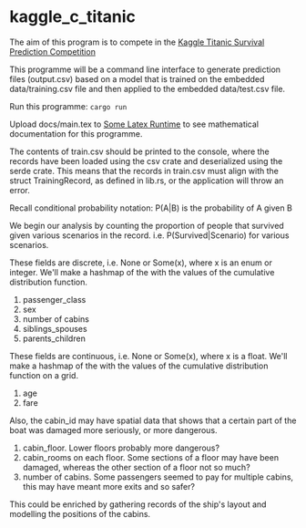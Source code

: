 # kaggle_c_titanic
The aim of this program is to compete in the [Kaggle Titanic Survival Prediction Competition](https://www.kaggle.com/c/titanic/overview)

This programme will be a command line interface to generate prediction files (output.csv) based on a model that is trained on the embedded data/training.csv file and then applied to the embedded data/test.csv file.

Run this programme: `cargo run`

Upload docs/main.tex to [Some Latex Runtime](https://www.overleaf.com/) to see mathematical documentation for this programme.

The contents of train.csv should be printed to the console, where the records have been loaded using the csv crate and deserialized using the serde crate.
This means that the records in train.csv must align with the struct TrainingRecord, as defined in lib.rs, or the application will throw an error.

Recall conditional probability notation: P(A|B) is the probability of A given B

We begin our analysis by counting the proportion of people that survived given various scenarios in the record.
i.e. P(Survived|Scenario) for various scenarios.

These fields are discrete, i.e. None or Some(x), where x is an enum or integer.
We'll make a hashmap of the with the values of the cumulative distribution function.
1. passenger_class
2. sex
3. number of cabins
4. siblings_spouses
5. parents_children

These fields are continuous, i.e. None or Some(x), where x is a float.
We'll make a hashmap of the with the values of the cumulative distribution function on a grid.
1. age
2. fare

Also, the cabin_id may have spatial data that shows that a certain part of the boat was damaged more seriously, or more dangerous.
1. cabin_floor. Lower floors probably more dangerous?
2. cabin_rooms on each floor. Some sections of a floor may have been damaged, whereas the other section of a floor not so much?
3. number of cabins. Some passengers seemed to pay for multiple cabins, this may have meant more exits and so safer?

This could be enriched by gathering records of the ship's layout and modelling the positions of the cabins.
